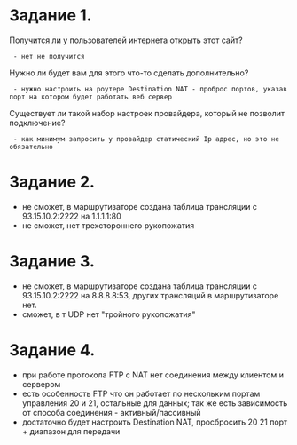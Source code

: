 # Задание 1.

 Получится ли у пользователей интернета открыть этот сайт?
 
     - нет не получится
     
 Нужно ли будет вам для этого что-то сделать дополнительно?
 
     - нужно настроить на роутере Destination NAT - проброс портов, указав порт на котором будет работать веб сервер
     
 Существует ли такой набор настроек провайдера, который не позволит подключение?
 
     - как минимум запросить у провайдер статический Ip адрес, но это не обязательно
     
# Задание 2.

- не сможет, в маршрутизаторе создана таблица трансляции с 93.15.10.2:2222 на 1.1.1.1:80 
- не сможет, нет трехстороннего рукопожатия

# Задание 3.

- не сможет, в маршрутизаторе создана таблица трансляции с 93.15.10.2:2222 на 8.8.8.8:53, других трансляций в маршрутизаторе нет.
- сможет, в т UDP нет "тройного рукопожатия" 

# Задание 4.

-  при работе протокола FTP с NAT нет соединения между клиентом и сервером
-  есть особенность FTP что он работает по нескольким портам управления 20 и 21, остальные для данных; так же есть зависимость от способа соединения - активный/пассивный
-  достаточно будет настроить Destination NAT, просбросить 20 21 порт + диапазон для передачи




